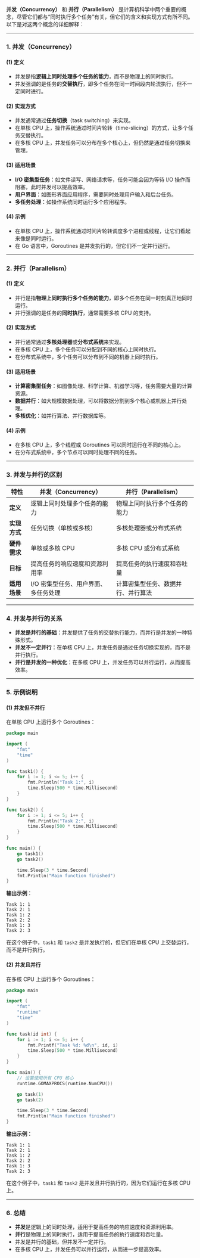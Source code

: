 **并发（Concurrency）** 和 **并行（Parallelism）** 是计算机科学中两个重要的概念，尽管它们都与“同时执行多个任务”有关，但它们的含义和实现方式有所不同。以下是对这两个概念的详细解释：

---

### 1. **并发（Concurrency）**

#### (1) **定义**
- 并发是指**逻辑上同时处理多个任务的能力**，而不是物理上的同时执行。
- 并发强调的是任务的**交替执行**，即多个任务在同一时间段内轮流执行，但不一定同时进行。

#### (2) **实现方式**
- 并发通常通过**任务切换**（task switching）来实现。
- 在单核 CPU 上，操作系统通过时间片轮转（time-slicing）的方式，让多个任务交替执行。
- 在多核 CPU 上，并发任务可以分布在多个核心上，但仍然是通过任务切换来管理。

#### (3) **适用场景**
- **I/O 密集型任务**：如文件读写、网络请求等，任务可能会因为等待 I/O 操作而阻塞，此时并发可以提高效率。
- **用户界面**：如图形界面应用程序，需要同时处理用户输入和后台任务。
- **多任务处理**：如操作系统同时运行多个应用程序。

#### (4) **示例**
- 在单核 CPU 上，操作系统通过时间片轮转调度多个进程或线程，让它们看起来像是同时运行。
- 在 Go 语言中，Goroutines 是并发执行的，但它们不一定并行运行。

---

### 2. **并行（Parallelism）**

#### (1) **定义**
- 并行是指**物理上同时执行多个任务的能力**，即多个任务在同一时刻真正地同时运行。
- 并行强调的是任务的**同时执行**，通常需要多核 CPU 的支持。

#### (2) **实现方式**
- 并行通常通过**多核处理器**或**分布式系统**来实现。
- 在多核 CPU 上，多个任务可以分配到不同的核心上同时执行。
- 在分布式系统中，多个任务可以分布到不同的机器上同时执行。

#### (3) **适用场景**
- **计算密集型任务**：如图像处理、科学计算、机器学习等，任务需要大量的计算资源。
- **数据并行**：如大规模数据处理，可以将数据分割到多个核心或机器上并行处理。
- **多核优化**：如并行算法、并行数据库等。

#### (4) **示例**
- 在多核 CPU 上，多个线程或 Goroutines 可以同时运行在不同的核心上。
- 在分布式系统中，多个节点可以同时处理不同的任务。

---

### 3. **并发与并行的区别**

| **特性**         | **并发（Concurrency）**                          | **并行（Parallelism）**                          |
|------------------|--------------------------------------------------|--------------------------------------------------|
| **定义**         | 逻辑上同时处理多个任务的能力                     | 物理上同时执行多个任务的能力                     |
| **实现方式**     | 任务切换（单核或多核）                           | 多核处理器或分布式系统                           |
| **硬件需求**     | 单核或多核 CPU                                   | 多核 CPU 或分布式系统                            |
| **目标**         | 提高任务的响应速度和资源利用率                   | 提高任务的执行速度和吞吐量                       |
| **适用场景**     | I/O 密集型任务、用户界面、多任务处理              | 计算密集型任务、数据并行、并行算法               |

---

### 4. **并发与并行的关系**
- **并发是并行的基础**：并发提供了任务的交替执行能力，而并行是并发的一种特殊形式。
- **并发不一定并行**：在单核 CPU 上，并发任务是通过任务切换实现的，而不是并行执行。
- **并行是并发的一种优化**：在多核 CPU 上，并发任务可以并行运行，从而提高效率。

---

### 5. **示例说明**

#### (1) **并发但不并行**
在单核 CPU 上运行多个 Goroutines：
```go
package main

import (
	"fmt"
	"time"
)

func task1() {
	for i := 1; i <= 5; i++ {
		fmt.Println("Task 1:", i)
		time.Sleep(500 * time.Millisecond)
	}
}

func task2() {
	for i := 1; i <= 5; i++ {
		fmt.Println("Task 2:", i)
		time.Sleep(500 * time.Millisecond)
	}
}

func main() {
	go task1()
	go task2()

	time.Sleep(3 * time.Second)
	fmt.Println("Main function finished")
}
```

**输出示例**：
```
Task 1: 1
Task 2: 1
Task 1: 2
Task 2: 2
Task 1: 3
Task 2: 3
```
在这个例子中，`task1` 和 `task2` 是并发执行的，但它们在单核 CPU 上交替运行，而不是并行执行。

#### (2) **并发且并行**
在多核 CPU 上运行多个 Goroutines：
```go
package main

import (
	"fmt"
	"runtime"
	"time"
)

func task(id int) {
	for i := 1; i <= 5; i++ {
		fmt.Printf("Task %d: %d\n", id, i)
		time.Sleep(500 * time.Millisecond)
	}
}

func main() {
	// 设置使用所有 CPU 核心
	runtime.GOMAXPROCS(runtime.NumCPU())

	go task(1)
	go task(2)

	time.Sleep(3 * time.Second)
	fmt.Println("Main function finished")
}
```

**输出示例**：
```
Task 1: 1
Task 2: 1
Task 1: 2
Task 2: 2
Task 1: 3
Task 2: 3
```
在这个例子中，`task1` 和 `task2` 是并发且并行执行的，因为它们运行在多核 CPU 上。

---

### 6. **总结**
- **并发**是逻辑上的同时处理，适用于提高任务的响应速度和资源利用率。
- **并行**是物理上的同时执行，适用于提高任务的执行速度和吞吐量。
- 并发是并行的基础，但并发不一定并行。
- 在多核 CPU 上，并发任务可以并行运行，从而进一步提高效率。